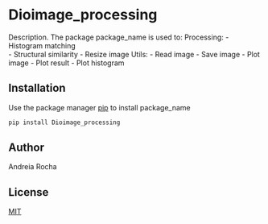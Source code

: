 # Dioimage_processing

Description. 
The package package_name is used to:
    Processing:
        - Histogram matching    
        - Structural similarity
        - Resize image
    Utils:
        - Read image
        - Save image
        - Plot image
        - Plot result
        - Plot histogram
        
## Installation

Use the package manager [pip](https://pip.pypa.io/en/stable/) to install package_name

```bash
pip install Dioimage_processing
```

## Author
Andreia Rocha

## License
[MIT](https://choosealicense.com/licenses/mit/)
